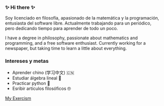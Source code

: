 ### ✨ Hi there ✨

Soy licenciado en filosofía, apasionado de la matemática y la programación, entusiasta del software libre. Actualmente trabajando para un periódico, pero dedicando tiempo para aprender de todo un poco.

I have a degree in philosophy, passionate about mathematics and programming, and a free software enthusiast. Currently working for a newspaper, but taking time to learn a little about everything. 

### Intereses y metas

* Aprender chino (学习中文) 🇨🇳
* Estudiar álgebra lineal 🧮
* Practicar python 🐍
* Esribir artículos filosóficos 🤓

[My Exercism](https://exercism.org/profiles/mao2047)

<!--
**mao2047/mao2047** is a ✨ _special_ ✨ repository because its `README.md` (this file) appears on your GitHub profile.

Here are some ideas to get you started:

* [![](https://img.shields.io/badge/docs-latest-blue.svg)](https://JuliaGizmos.github.io/Interact.jl/latest)
* Lenguajes:
  - [![](https://img.shields.io/static/v1?label=.&message=Julia&color=purple)](https://JuliaGizmos.github.io/Interact.jl/latest)
  - [![](https://img.shields.io/static/v1?label=.&message=Python&color=purple)](https://JuliaGizmos.github.io/Interact.jl/latest)

- 🔭 I’m currently working on ...
- 🌱 I’m currently learning ...
- 👯 I’m looking to collaborate on ...
- 🤔 I’m looking for help with ...
- 💬 Ask me about ...
- 📫 How to reach me: ...
- 😄 Pronouns: ...
- ⚡ Fun fact: ...
-->
